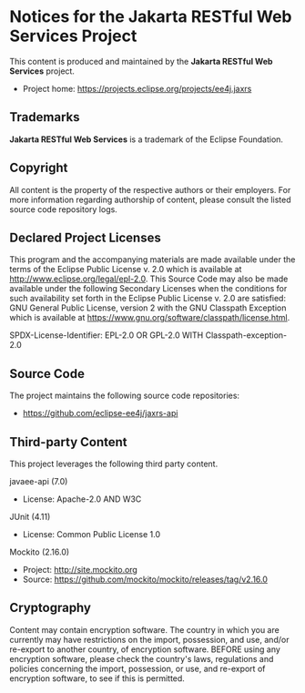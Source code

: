 # Notices for the Jakarta RESTful Web Services Project

This content is produced and maintained by the **Jakarta RESTful Web Services**
project.

* Project home: https://projects.eclipse.org/projects/ee4j.jaxrs

## Trademarks

**Jakarta RESTful Web Services** is a trademark of the Eclipse Foundation.

## Copyright

All content is the property of the respective authors or their employers. For
more information regarding authorship of content, please consult the listed
source code repository logs.

## Declared Project Licenses

This program and the accompanying materials are made available under the terms
of the Eclipse Public License v. 2.0 which is available at
http://www.eclipse.org/legal/epl-2.0. This Source Code may also be made
available under the following Secondary Licenses when the conditions for such
availability set forth in the Eclipse Public License v. 2.0 are satisfied: GNU
General Public License, version 2 with the GNU Classpath Exception which is
available at https://www.gnu.org/software/classpath/license.html.

SPDX-License-Identifier: EPL-2.0 OR GPL-2.0 WITH Classpath-exception-2.0

## Source Code

The project maintains the following source code repositories:

* https://github.com/eclipse-ee4j/jaxrs-api

## Third-party Content

This project leverages the following third party content.

javaee-api (7.0)

* License: Apache-2.0 AND W3C

JUnit (4.11)

* License: Common Public License 1.0

Mockito (2.16.0)

* Project: http://site.mockito.org
* Source: https://github.com/mockito/mockito/releases/tag/v2.16.0

## Cryptography

Content may contain encryption software. The country in which you are currently
may have restrictions on the import, possession, and use, and/or re-export to
another country, of encryption software. BEFORE using any encryption software,
please check the country's laws, regulations and policies concerning the import,
possession, or use, and re-export of encryption software, to see if this is
permitted.

